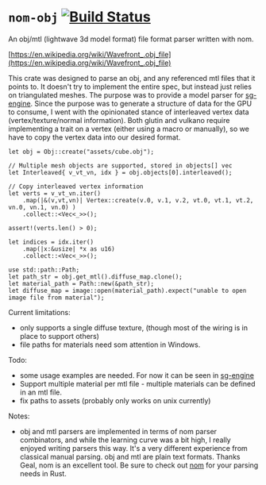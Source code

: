 # `nom-obj` [![Build Status](https://travis-ci.org/dwerner/nom-obj.svg?branch=master)](https://travis-ci.org/dwerner/nom-obj)

An obj/mtl (lightwave 3d model format) file format parser written with nom.

[https://en.wikipedia.org/wiki/Wavefront_.obj_file](https://en.wikipedia.org/wiki/Wavefront_.obj_file)

This crate was designed to parse an obj, and any referenced mtl files that it points to. It doesn't try to implement the entire spec, but instead just relies on triangulated meshes. The purpose was to provide a model parser for [sg-engine](https://github.com/dwerner/sg-engine). Since the purpose was to generate a structure of data for the GPU to consume, I went with the opinionated stance of interleaved vertex data (vertex/texture/normal information). Both glutin and vulkano require implementing a trait on a vertex (either using a macro or manually), so we have to copy the vertex data into our desired format.


```
let obj = Obj::create("assets/cube.obj");

// Multiple mesh objects are supported, stored in objects[] vec
let Interleaved{ v_vt_vn, idx } = obj.objects[0].interleaved();

// Copy interleaved vertex information
let verts = v_vt_vn.iter()
	.map(|&(v,vt,vn)| Vertex::create(v.0, v.1, v.2, vt.0, vt.1, vt.2, vn.0, vn.1, vn.0) )
	.collect::<Vec<_>>();

assert!(verts.len() > 0);

let indices = idx.iter()
	.map(|x:&usize| *x as u16)
	.collect::<Vec<_>>();

use std::path::Path;
let path_str = obj.get_mtl().diffuse_map.clone();
let material_path = Path::new(&path_str);
let diffuse_map = image::open(material_path).expect("unable to open image file from material");

```

Current limitations:
- only supports a single diffuse texture, (though most of the wiring is in place to support others)
- file paths for materials need som  attention in Windows.

Todo:
- some usage examples are needed. For now it can be seen in [sg-engine](https://github.com/dwerner/sg-engine/blob/master/game_state/src/model.rs) 
- Support multiple material per mtl file - multiple materials can be defined in an mtl file.
- fix paths to assets (probably only works on unix currently)

Notes:
- obj and mtl parsers are implemented in terms of nom parser combinators, and while the learning curve was a bit high, I really enjoyed writing parsers this way. It's a very different experience from classical manual parsing. obj and mtl are plain text formats. Thanks Geal, nom is an excellent tool. Be sure to check out [nom](https://github.com/geal/nom) for your parsing needs in Rust.
